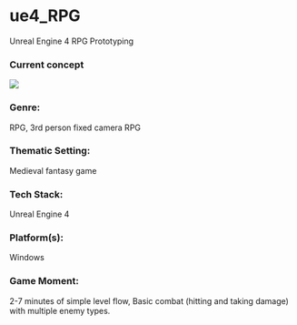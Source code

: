 # ue4_RPG
Unreal Engine 4 RPG Prototyping

### Current concept
![](http://ipic.su/img/img7/fs/Untitled.1497729636.png)

### Genre: 
RPG, 3rd person fixed camera RPG

### Thematic Setting: 
Medieval fantasy game

### Tech Stack: 
Unreal Engine 4

### Platform(s): 
Windows

### Game Moment:  
2-7 minutes of simple level flow, 
Basic combat (hitting and taking damage) with multiple enemy types.
